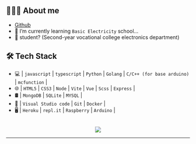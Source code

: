 ## 👨🏻‍💻 About me

- [Github](https://github.com/a3510377)
- 🔭 I’m currently learning `Basic Electricity` school...
- 💼 student? (Second-year vocational college electronics department)

## 🛠 Tech Stack

- 💻 | `javascript` | `typescript` | `Python` | `Golang` | `C/C++ (for base arduino)` | `mcfunction` |
- 🌐 | `HTML5` | `CSS3` | `Node` | `Vite` | `Vue` | `Scss` | `Express` |
- 🛢 | `MongoDB` | `SQLite` | `MYSQL` |
- 🔧 | `Visual Studio code` | `Git` | `Docker` |
- 🖥 | `Heroku` | `repl.it` | `Raspberry` | `Arduino` |

<p align="center">
  <br />
  <!-- <img src="https://github-readme-stats.vercel.app/api?username=a3510377&show_icons=true&theme=radical" />
  <br/> -->
<!--   <img src="https://github-readme-stats.vercel.app/api/top-langs/?username=a3510377&layout=compact&theme=radical&locale=cn" />
  <br /> -->
  <img src="https://github-readme-stats.vercel.app/api/top-langs/?username=a3510377&langs_count=8&theme=radical&locale=cn" />
  <br />
</p>
<hr>

<!-- icons https://github.com/Envoy-VC/awesome-badges -->
